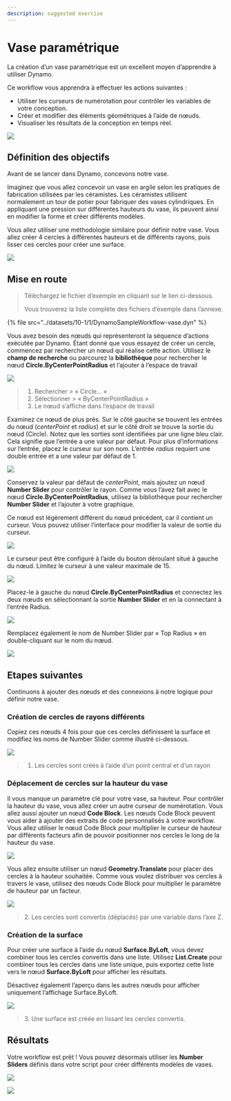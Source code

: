 ```yaml
---
description: suggested exercise
---
```


# Vase paramétrique

La création d’un vase paramétrique est un excellent moyen d’apprendre à utiliser Dynamo.

Ce workflow vous apprendra à effectuer les actions suivantes :

* Utiliser les curseurs de numérotation pour contrôler les variables de votre conception.
* Créer et modifier des éléments géométriques à l’aide de nœuds.
* Visualiser les résultats de la conception en temps réel.

![](../images/10-1/1/vase1(3).gif)

## Définition des objectifs

Avant de se lancer dans Dynamo, concevons notre vase.

Imaginez que vous allez concevoir un vase en argile selon les pratiques de fabrication utilisées par les céramistes. Les céramistes utilisent normalement un tour de potier pour fabriquer des vases cylindriques. En appliquant une pression sur différentes hauteurs du vase, ils peuvent ainsi en modifier la forme et créer différents modèles.

Vous allez utiliser une méthodologie similaire pour définir notre vase. Vous allez créer 4 cercles à différentes hauteurs et de différents rayons, puis lisser ces cercles pour créer une surface.

![](../images/10-1/1/vase2.png)

## Mise en route

> Téléchargez le fichier d’exemple en cliquant sur le lien ci-dessous.
>
> Vous trouverez la liste complète des fichiers d’exemple dans l’annexe.

{% file src="../datasets/10-1/1/DynamoSampleWorkflow-vase.dyn" %}

Vous avez besoin des nœuds qui représenteront la séquence d’actions exécutée par Dynamo. Étant donné que vous essayez de créer un cercle, commencez par rechercher un nœud qui réalise cette action. Utilisez le **champ de recherche** ou parcourez la **bibliothèque** pour rechercher le nœud **Circle.ByCenterPointRadius** et l’ajouter à l’espace de travail

![](../images/10-1/1/vase8.png)

> 1. Rechercher > « Circle… »
> 2. Sélectionner > « ByCenterPointRadius »
> 3. Le nœud s’affiche dans l’espace de travail

Examinez ce nœud de plus près. Sur le côté gauche se trouvent les entrées du nœud (_centerPoint_ et _radius_) et sur le côté droit se trouve la sortie du nœud (Circle). Notez que les sorties sont identifiées par une ligne bleu clair. Cela signifie que l’entrée a une valeur par défaut. Pour plus d’informations sur l’entrée, placez le curseur sur son nom. L’entrée _radius_ requiert une double entrée et a une valeur par défaut de 1.

![](../images/10-1/1/vase10.png)

Conservez la valeur par défaut de _centerPoint_, mais ajoutez un nœud **Number Slider** pour contrôler le rayon. Comme vous l’avez fait avec le nœud **Circle.ByCenterPointRadius**, utilisez la bibliothèque pour rechercher **Number Slider** et l’ajouter à votre graphique.

Ce nœud est légèrement différent du nœud précédent, car il contient un curseur. Vous pouvez utiliser l’interface pour modifier la valeur de sortie du curseur.

![](../images/10-1/1/vase13(1).gif)

Le curseur peut être configuré à l’aide du bouton déroulant situé à gauche du nœud. Limitez le curseur à une valeur maximale de 15.

![](../images/10-1/1/vase11.png)

Placez-le à gauche du nœud **Circle.ByCenterPointRadius** et connectez les deux nœuds en sélectionnant la sortie **Number Slider** et en la connectant à l’entrée Radius.

![](../images/10-1/1/vase12.png)

Remplacez également le nom de Number Slider par « Top Radius » en double-cliquant sur le nom du nœud.

![](../images/10-1/1/vase14.png)

## Etapes suivantes

Continuons à ajouter des nœuds et des connexions à notre logique pour définir notre vase.

### Création de cercles de rayons différents

Copiez ces nœuds 4 fois pour que ces cercles définissent la surface et modifiez les noms de Number Slider comme illustré ci-dessous.

![](../images/10-1/1/vase4(1)(1).png)

> 1. Les cercles sont créés à l’aide d’un point central et d’un rayon

### Déplacement de cercles sur la hauteur du vase

Il vous manque un paramètre clé pour votre vase, sa hauteur. Pour contrôler la hauteur du vase, vous allez créer un autre curseur de numérotation. Vous allez aussi ajouter un nœud **Code Block**. Les nœuds Code Block peuvent vous aider à ajouter des extraits de code personnalisés à votre workflow. Vous allez utiliser le nœud Code Block pour multiplier le curseur de hauteur par différents facteurs afin de pouvoir positionner nos cercles le long de la hauteur du vase.

![](../images/10-1/1/vase15(1).png)

Vous allez ensuite utiliser un nœud **Geometry.Translate** pour placer des cercles à la hauteur souhaitée. Comme vous voulez distribuer vos cercles à travers le vase, utilisez des nœuds Code Block pour multiplier le paramètre de hauteur par un facteur.

![](../images/10-1/1/vase5.png)

> 2\. Les cercles sont convertis (déplacés) par une variable dans l’axe Z.

### Création de la surface

Pour créer une surface à l’aide du nœud **Surface.ByLoft**, vous devez combiner tous les cercles convertis dans une liste. Utilisez **List.Create** pour combiner tous les cercles dans une liste unique, puis exportez cette liste vers le nœud **Surface.ByLoft** pour afficher les résultats.

Désactivez également l’aperçu dans les autres nœuds pour afficher uniquement l’affichage Surface.ByLoft.

![](../images/10-1/1/vase6(1)(1).png)

> 3\. Une surface est créée en lissant les cercles convertis.

## Résultats

Votre workflow est prêt ! Vous pouvez désormais utiliser les **Number Sliders** définis dans votre script pour créer différents modèles de vases.

![](../images/10-1/1/vase1(3).gif)

![](../images/10-1/1/vase7.png)
